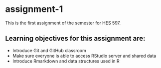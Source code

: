 # assignment-1
This is the first assignment of the semester for HES 597. 

## Learning objectives for this assignment are:
- Introduce Git and GitHub classroom
- Make sure everyone is able to access RStudio server and shared data
- Introduce Rmarkdown and data structures used in R

